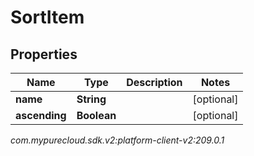 # SortItem


## Properties

| Name | Type | Description | Notes |
| ------------ | ------------- | ------------- | ------------- |
| **name** | **String** |  |  [optional] |
| **ascending** | **Boolean** |  |  [optional] |




_com.mypurecloud.sdk.v2:platform-client-v2:209.0.1_
